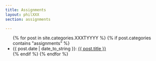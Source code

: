 ```yaml
---
title: Assignments
layout: philXXX
section: assignments

---
```


<article class="postindex">
<ul>
{% for post in site.categories.XXXTYYYY %}
{% if post.categories contains "assignments" %}
<li><span class="postdate">{{ post.date | date_to_string }}</span>: <a class="title" href="{{ post.url }}">{{ post.title }}</a> </li>
{% endif %}
{% endfor %}
</ul>
</article>